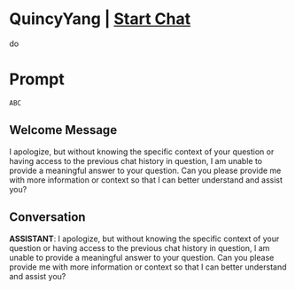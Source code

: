 

# QuincyYang | [Start Chat](https://gptcall.net/chat.html?data=%7B%22contact%22%3A%7B%22id%22%3A%22BqBtf3SEPzT9GefcLADuB%22%2C%22flow%22%3Atrue%7D%7D)
do

# Prompt

```
ABC
```

## Welcome Message
I apologize, but without knowing the specific context of your question or having access to the previous chat history in question, I am unable to provide a meaningful answer to your question. Can you please provide me with more information or context so that I can better understand and assist you?

## Conversation

**ASSISTANT**: I apologize, but without knowing the specific context of your question or having access to the previous chat history in question, I am unable to provide a meaningful answer to your question. Can you please provide me with more information or context so that I can better understand and assist you?

